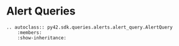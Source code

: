 # Alert Queries

```eval_rst
.. autoclass:: py42.sdk.queries.alerts.alert_query.AlertQuery
    :members:
    :show-inheritance:
```
